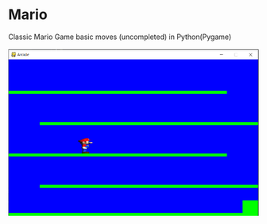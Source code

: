 # Mario
Classic Mario Game basic moves (uncompleted) in Python(Pygame)
</br></br>
<img src="https://github.com/MohitSinghvi/Mario/blob/master/mario_screenshot.PNG?raw=true"></img>
